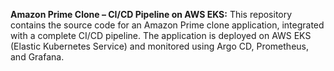 **Amazon Prime Clone – CI/CD Pipeline on AWS EKS:**
This repository contains the source code for an Amazon Prime clone application, integrated with a complete CI/CD pipeline. The application is deployed on AWS EKS (Elastic Kubernetes Service) and monitored using Argo CD, Prometheus, and Grafana.
